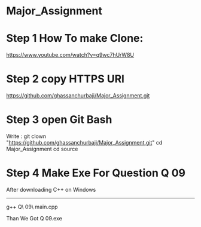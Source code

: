 # Major_Assignment
# Step 1 How To make  Clone:
https://www.youtube.com/watch?v=q9wc7hUrW8U

# Step 2 copy HTTPS URl
https://github.com/ghassanchurbaji/Major_Assignment.git

# Step 3 open Git Bash
Write :
git clown "https://github.com/ghassanchurbaji/Major_Assignment.git"
cd Major_Assignment 
cd source 

# Step 4 Make Exe For Question Q 09
After downloading C++ on Windows
***
 g++ Q\ 09\ main.cpp

Than We Got 
Q 09.exe

